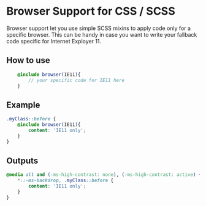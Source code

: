 # Browser Support for CSS / SCSS
Browser support let you use simple SCSS mixins to apply code only for a specific browser. This can be handy in case you want to write your fallback code specific for Internet Exployer 11. 

## How to use
```scss 
	@include browser(IE11){
		// your specific code for IE11 here
	}
```

## Example
```scss
.myClass::before {
	@include browser(IE11){
		content: 'IE11 only';
	}   
}
```

## Outputs
```css
@media all and (-ms-high-contrast: none), (-ms-high-contrast: active) {
	*::-ms-backdrop, .myClass::before {
		content: 'IE11 only';
	}
}
```